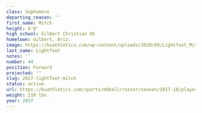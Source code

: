 ```yaml
---
class: Sophomore
departing_reason: ''
first_name: Mitch
height: 6'8"
high_school: Gilbert Christian HS
hometown: Gilbert, Ariz.
image: https://kuathletics.com/wp-content/uploads/2020/09/Lightfoot_Mitch_09082020-600x500.jpg
last_name: Lightfoot
notes: ''
number: 44
position: Forward
projected: ''
slug: 2017-lightfoot-mitch
status: active
url: https://kuathletics.com/sports/mbball/roster/season/2017-18/player/mitch-lightfoot/
weight: 210 lbs.
year: 2017
---
```

